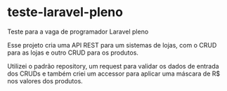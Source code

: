 # teste-laravel-pleno
Teste para a vaga de programador Laravel pleno

Esse projeto cria uma API REST para um sistemas de lojas, com o CRUD para as lojas e outro CRUD para os produtos.

Utilizei o padrão repository, um request para validar os dados de entrada dos CRUDs e também criei um accessor para aplicar uma máscara de R$ nos valores dos produtos.
